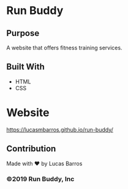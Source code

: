 # Run Buddy

## Purpose
A website that offers fitness training services.

## Built With
* HTML
* CSS

# Website
https://lucasmbarros.github.io/run-buddy/

## Contribution
Made with ❤️ by Lucas Barros

### ©️2019 Run Buddy, Inc

